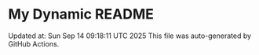 # My Dynamic README
Updated at: Sun Sep 14 09:18:11 UTC 2025
This file was auto-generated by GitHub Actions.
